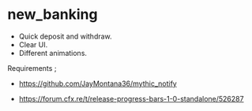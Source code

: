 # new_banking

- Quick deposit and withdraw.
- Clear UI.
- Different animations.

Requirements ;

- https://github.com/JayMontana36/mythic_notify

- https://forum.cfx.re/t/release-progress-bars-1-0-standalone/526287
